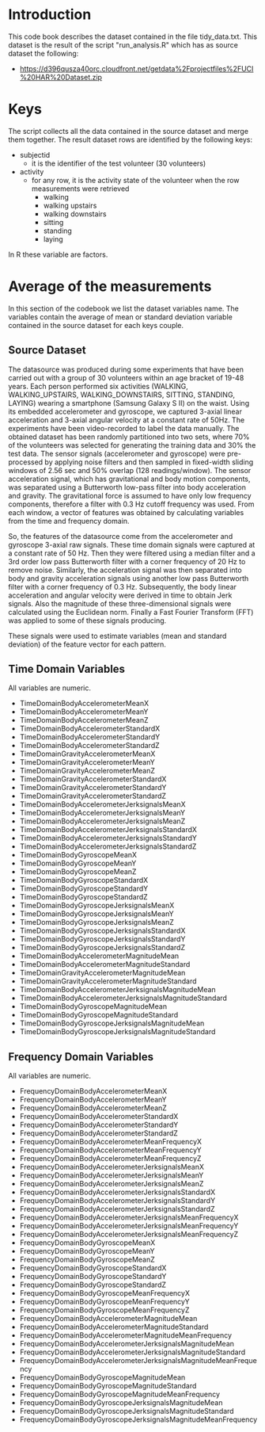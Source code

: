 # Introduction

This code book describes the dataset contained in the file tidy_data.txt. 
This dataset is the result of the script "run_analysis.R" which has as source dataset the following:
* https://d396qusza40orc.cloudfront.net/getdata%2Fprojectfiles%2FUCI%20HAR%20Dataset.zip

# Keys

The script collects all the data contained in the source dataset and merge them together. 
The result dataset rows are identified by the following keys:

* subjectid
	+ it is the identifier of the test volunteer (30 volunteers)
* activity
	+ for any row, it is the activity state of the volunteer when the row measurements were retrieved
		+ walking
		+ walking upstairs
		+ walking downstairs
		+ sitting
		+ standing
		+ laying

In R these variable are factors.
	
# Average of the measurements


In this section of the codebook we list the dataset variables name. 
The variables contain the average of mean or standard deviation variable contained in the source dataset for each keys couple.

## Source Dataset

The datasource was produced during some experiments that have been carried out with a group of 30 volunteers within an age bracket of 19-48 years. 
Each person performed six activities (WALKING, WALKING_UPSTAIRS, WALKING_DOWNSTAIRS, SITTING, STANDING, LAYING)
wearing a smartphone (Samsung Galaxy S II) on the waist. 
Using its embedded accelerometer and gyroscope, we captured 3-axial linear acceleration and 3-axial angular velocity at a constant rate of 50Hz. 
The experiments have been video-recorded to label the data manually. 
The obtained dataset has been randomly partitioned into two sets, where 70% of the volunteers was selected for generating the training data and 30% the test data. 
The sensor signals (accelerometer and gyroscope) were pre-processed by applying noise filters and then sampled in fixed-width sliding windows of 2.56 sec and 50% overlap (128 readings/window). The sensor acceleration signal, which has gravitational and body motion components, was separated using a Butterworth low-pass filter into body acceleration and gravity. The gravitational force is assumed to have only low frequency components, therefore a filter with 0.3 Hz cutoff frequency was used. From each window, a vector of features was obtained by calculating variables from the time and frequency domain.

So, the features of the datasource come from the accelerometer and gyroscope 3-axial raw signals.
These time domain signals were captured at a constant rate of 50 Hz. 
Then they were filtered using a median filter and a 3rd order low pass Butterworth filter with a corner frequency of 20 Hz to remove noise. 
Similarly, the acceleration signal was then separated into body and gravity acceleration signals 
using another low pass Butterworth filter with a corner frequency of 0.3 Hz. 
Subsequently, the body linear acceleration and angular velocity were derived in time to obtain Jerk signals.
Also the magnitude of these three-dimensional signals were calculated using the Euclidean norm.
Finally a Fast Fourier Transform (FFT) was applied to some of these signals producing.

These signals were used to estimate variables (mean and standard deviation) of the feature vector for each pattern.


## Time Domain Variables

All variables are numeric.

* TimeDomainBodyAccelerometerMeanX
* TimeDomainBodyAccelerometerMeanY
* TimeDomainBodyAccelerometerMeanZ
* TimeDomainBodyAccelerometerStandardX
* TimeDomainBodyAccelerometerStandardY
* TimeDomainBodyAccelerometerStandardZ
* TimeDomainGravityAccelerometerMeanX
* TimeDomainGravityAccelerometerMeanY
* TimeDomainGravityAccelerometerMeanZ
* TimeDomainGravityAccelerometerStandardX
* TimeDomainGravityAccelerometerStandardY
* TimeDomainGravityAccelerometerStandardZ
* TimeDomainBodyAccelerometerJerksignalsMeanX
* TimeDomainBodyAccelerometerJerksignalsMeanY
* TimeDomainBodyAccelerometerJerksignalsMeanZ
* TimeDomainBodyAccelerometerJerksignalsStandardX
* TimeDomainBodyAccelerometerJerksignalsStandardY
* TimeDomainBodyAccelerometerJerksignalsStandardZ
* TimeDomainBodyGyroscopeMeanX
* TimeDomainBodyGyroscopeMeanY
* TimeDomainBodyGyroscopeMeanZ
* TimeDomainBodyGyroscopeStandardX
* TimeDomainBodyGyroscopeStandardY
* TimeDomainBodyGyroscopeStandardZ
* TimeDomainBodyGyroscopeJerksignalsMeanX
* TimeDomainBodyGyroscopeJerksignalsMeanY
* TimeDomainBodyGyroscopeJerksignalsMeanZ
* TimeDomainBodyGyroscopeJerksignalsStandardX
* TimeDomainBodyGyroscopeJerksignalsStandardY
* TimeDomainBodyGyroscopeJerksignalsStandardZ
* TimeDomainBodyAccelerometerMagnitudeMean
* TimeDomainBodyAccelerometerMagnitudeStandard
* TimeDomainGravityAccelerometerMagnitudeMean
* TimeDomainGravityAccelerometerMagnitudeStandard
* TimeDomainBodyAccelerometerJerksignalsMagnitudeMean
* TimeDomainBodyAccelerometerJerksignalsMagnitudeStandard
* TimeDomainBodyGyroscopeMagnitudeMean
* TimeDomainBodyGyroscopeMagnitudeStandard
* TimeDomainBodyGyroscopeJerksignalsMagnitudeMean
* TimeDomainBodyGyroscopeJerksignalsMagnitudeStandard
	
## Frequency Domain Variables

All variables are numeric.

* FrequencyDomainBodyAccelerometerMeanX
* FrequencyDomainBodyAccelerometerMeanY
* FrequencyDomainBodyAccelerometerMeanZ
* FrequencyDomainBodyAccelerometerStandardX
* FrequencyDomainBodyAccelerometerStandardY
* FrequencyDomainBodyAccelerometerStandardZ
* FrequencyDomainBodyAccelerometerMeanFrequencyX
* FrequencyDomainBodyAccelerometerMeanFrequencyY
* FrequencyDomainBodyAccelerometerMeanFrequencyZ
* FrequencyDomainBodyAccelerometerJerksignalsMeanX
* FrequencyDomainBodyAccelerometerJerksignalsMeanY
* FrequencyDomainBodyAccelerometerJerksignalsMeanZ
* FrequencyDomainBodyAccelerometerJerksignalsStandardX
* FrequencyDomainBodyAccelerometerJerksignalsStandardY
* FrequencyDomainBodyAccelerometerJerksignalsStandardZ
* FrequencyDomainBodyAccelerometerJerksignalsMeanFrequencyX
* FrequencyDomainBodyAccelerometerJerksignalsMeanFrequencyY
* FrequencyDomainBodyAccelerometerJerksignalsMeanFrequencyZ
* FrequencyDomainBodyGyroscopeMeanX
* FrequencyDomainBodyGyroscopeMeanY
* FrequencyDomainBodyGyroscopeMeanZ
* FrequencyDomainBodyGyroscopeStandardX
* FrequencyDomainBodyGyroscopeStandardY
* FrequencyDomainBodyGyroscopeStandardZ
* FrequencyDomainBodyGyroscopeMeanFrequencyX
* FrequencyDomainBodyGyroscopeMeanFrequencyY
* FrequencyDomainBodyGyroscopeMeanFrequencyZ
* FrequencyDomainBodyAccelerometerMagnitudeMean
* FrequencyDomainBodyAccelerometerMagnitudeStandard
* FrequencyDomainBodyAccelerometerMagnitudeMeanFrequency
* FrequencyDomainBodyAccelerometerJerksignalsMagnitudeMean
* FrequencyDomainBodyAccelerometerJerksignalsMagnitudeStandard
* FrequencyDomainBodyAccelerometerJerksignalsMagnitudeMeanFrequency
* FrequencyDomainBodyGyroscopeMagnitudeMean
* FrequencyDomainBodyGyroscopeMagnitudeStandard
* FrequencyDomainBodyGyroscopeMagnitudeMeanFrequency
* FrequencyDomainBodyGyroscopeJerksignalsMagnitudeMean
* FrequencyDomainBodyGyroscopeJerksignalsMagnitudeStandard
* FrequencyDomainBodyGyroscopeJerksignalsMagnitudeMeanFrequency

